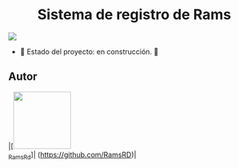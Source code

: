 <h1 align="center"> Sistema de registro de Rams</h1>

<p align="left">
   <img src="https://img.shields.io/badge/STATUS-EN%20DESAROLLO-green">
   </p>

- 🚧 Estado del proyecto: en construcción. 🚧

## Autor

|[<img src="https://avatars.githubusercontent.com/u/194618244?s" width=115><br><sub>RamsRd</sub>]| (https://github.com/RamsRD)|
